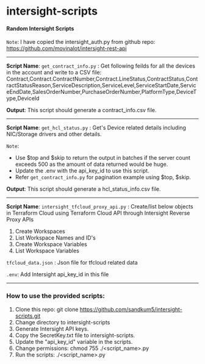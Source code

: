 # intersight-scripts
#### Random Intersight Scripts 

`Note`: I have copied the intersight_auth.py from github repo: https://github.com/movinalot/intersight-rest-api

--- 
**Script Name**: `get_contract_info.py` : 
Get following feilds for all the devices in the account and write to a CSV file: 
Contract,Contract.ContractNumber,Contract.LineStatus,ContractStatus,ContractStatusReason,ServiceDescription,ServiceLevel,ServiceStartDate,ServiceEndDate,SalesOrderNumber,PurchaseOrderNumber,PlatformType,DeviceType,DeviceId


**Output**: This script should generate a contract_info.csv file. 

--- 
**Script Name**: `get_hcl_status.py` : 
Get's Device related details including NIC/Storage drivers and other details. 

`Note`: 
- Use $top and $skip to return the output in batches if the server count exceeds 500 as the amount of data returned would be huge. 
- Update the .env with the api_key_id to use this script. 
- Refer `get_contract_info.py` for pagination example using $top, $skip.

**Output**: This script should generate a hcl_status_info.csv file.

---
**Script Name**: `intersight_tfcloud_proxy_api.py` :
Create/list below objects in Terraform Cloud using Terraform Cloud API through Intersight Reverse Proxy APIs
  1. Create Workspaces
  2. List Workspace Names and ID's
  3. Create Workspace Variables
  4. List Workspace Variables
 
`tfcloud_data.json` : Json file for tfcloud related data

`.env`: Add Intersight api_key_id in this file

--- 
### How to use the provided scripts: 
1. Clone this repo: git clone https://github.com/sandkum5/intersight-scripts.git
2. Change directory to intersight-scripts
3. Generate Intersight API keys. 
4. Copy the SecretKey.txt file to intersight-scripts. 
5. Update the "api_key_id" variable in the scripts. 
6. Change permissions: chmod 755 ./<script_name>.py
7. Run the scripts: ./<script_name>.py
